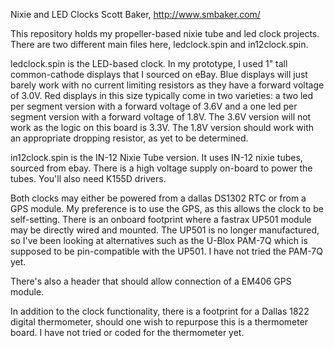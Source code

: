 Nixie and LED Clocks
Scott Baker, http://www.smbaker.com/

This repository holds my propeller-based nixie tube and led
clock projects. There are two different main files here,
ledclock.spin and in12clock.spin.

ledclock.spin is the LED-based clock. In my prototype, I used
1" tall common-cathode displays that I sourced on eBay. Blue
displays will just barely work with no current limiting 
resistors as they have a forward voltage of 3.0V. Red displays
in this size typically come in two varieties: a two led per
segment version with a forward voltage of 3.6V and a one led
per segment version with a forward voltage of 1.8V. The 3.6V
version will not work as the logic on this board is 3.3V. 
The 1.8V version should work with an appropriate dropping
resistor, as yet to be determined.

in12clock.spin is the IN-12 Nixie Tube version. It uses 
IN-12 nixie tubes, sourced from ebay. There is a high voltage
supply on-board to power the tubes. You'll also need K155D
drivers.

Both clocks may either be powered from a dallas DS1302 RTC
or from a GPS module. My preference is to use the GPS, as
this allows the clock to be self-setting. There is an onboard
footprint where a fastrax UP501 module may be directly wired 
and mounted. The UP501 is no longer manufactured, so I've been
looking at alternatives such as the U-Blox PAM-7Q which is 
supposed to be pin-compatible with the UP501. I have not tried
the PAM-7Q yet.

There's also a header that should allow connection of a EM406
GPS module.

In addition to the clock functionality, there is a footprint for
a Dallas 1822 digital thermometer, should one wish to repurpose
this is a thermometer board. I have not tried or coded for the
thermometer yet.
